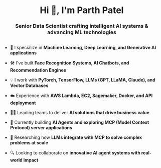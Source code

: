 <h1 align="center">Hi 👋, I'm Parth Patel</h1>
<h3 align="center">Senior Data Scientist crafting intelligent AI systems & advancing ML technologies</h3>

<p align="left"> <a href="https://twitter.com/" target="blank"><img src="https://img.shields.io/twitter/follow/?logo=twitter&style=for-the-badge" alt="" /></a> </p>

- 🔭 I specialize in **Machine Learning, Deep Learning, and Generative AI applications**

- 🛠️ I've built **Face Recognition Systems, AI Chatbots, and Recommendation Engines**

- 💡 I work with **PyTorch, TensorFlow, LLMs (GPT, LLaMA, Claude), and Vector Databases**

- ☁️ Experience with **AWS Lambda, EC2, Sagemaker, Docker, and API deployment**

- 👨‍💻 Leading teams to deliver **AI solutions that drive business value**

- 🌱 Currently building **AI Agents and exploring MCP (Model Context Protocol) server applications**

- 👯 Researching how **LLMs integrate with MCP to solve complex problems at scale**

- 🔍 Looking to collaborate on **innovative AI agent systems with real-world impact**
